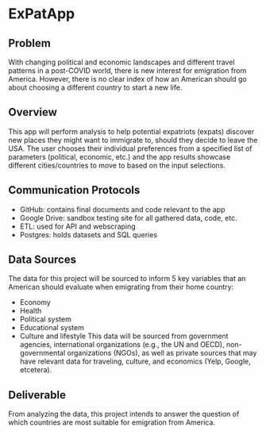 # ExPatApp

## Problem
With changing political and economic landscapes and different travel patterns in a post-COVID world, there is new interest for emigration from America. However, there is no clear index of how an American should go about choosing a different country to start a new life.

## Overview
This app will perform analysis to help potential expatriots (expats) discover new places they might want to immigrate to, should they decide to leave the USA. The user chooses their individual preferences from a specified list of parameters (political, economic, etc.) and the app results showcase different cities/countries to move to based on the input selections.

## Communication Protocols
- GitHub: contains final documents and code relevant to the app
- Google Drive: sandbox testing site for all gathered data, code, etc.
- ETL: used for API and webscraping
- Postgres: holds datasets and SQL queries

## Data Sources
The data for this project will be sourced to inform 5 key variables that an American should evaluate when emigrating from their home country:
* Economy
* Health
* Political system
* Educational system
* Culture and lifestyle
This data will be sourced from government agencies, international organizations (e.g., the UN and OECD), non-governmental organizations (NGOs), as well as private sources that may have relevant data for traveling, culture, and economics (Yelp, Google, etcetera). 

## Deliverable
From analyzing the data, this project intends to answer the question of which countries are most suitable for emigration from America.

